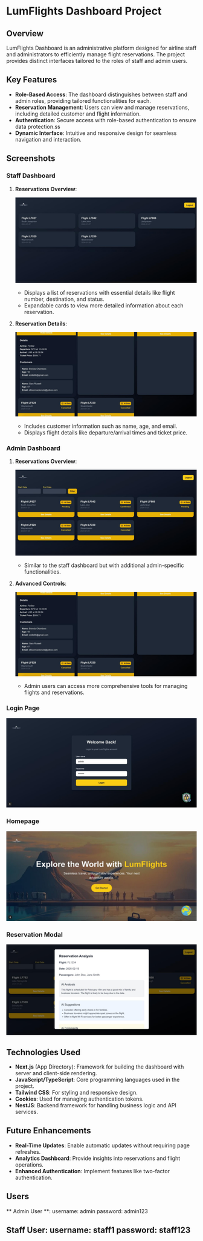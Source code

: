 # LumFlights Dashboard Project

## Overview

LumFlights Dashboard is an administrative platform designed for airline staff and administrators to efficiently manage flight reservations. The project provides distinct interfaces tailored to the roles of staff and admin users.

## Key Features

- **Role-Based Access**: The dashboard distinguishes between staff and admin roles, providing tailored functionalities for each.
- **Reservation Management**: Users can view and manage reservations, including detailed customer and flight information.
- **Authentication**: Secure access with role-based authentication to ensure data protection.ss
- **Dynamic Interface**: Intuitive and responsive design for seamless navigation and interaction.

## Screenshots

### Staff Dashboard

1. **Reservations Overview**:

   ![Staff Dashboard Overview](./screenshots/staff_dashboard_overview.jpeg)

   - Displays a list of reservations with essential details like flight number, destination, and status.
   - Expandable cards to view more detailed information about each reservation.

2. **Reservation Details**:

   ![Admin Dashboard Details](./screenshots/admin_dashboard_details.jpeg)

   - Includes customer information such as name, age, and email.
   - Displays flight details like departure/arrival times and ticket price.

### Admin Dashboard

1. **Reservations Overview**:

   ![Admin Dashboard Overview](./screenshots/admin_dashboard_overview.jpeg)

   - Similar to the staff dashboard but with additional admin-specific functionalities.

2. **Advanced Controls**:

   ![Admin Dashboard Details](./screenshots/admin_dashboard_details.jpeg)

   - Admin users can access more comprehensive tools for managing flights and reservations.

### Login Page

![Login Page](./screenshots/login.jpeg)

### Homepage

![Homepage](./screenshots/homepage.jpeg)

### Reservation Modal

![AI Analysis](./screenshots/ai_analysis.jpeg)

## Technologies Used

- **Next.js** (App Directory): Framework for building the dashboard with server and client-side rendering.
- **JavaScript/TypeScript**: Core programming languages used in the project.
- **Tailwind CSS**: For styling and responsive design.
- **Cookies**: Used for managing authentication tokens.
- **NestJS**: Backend framework for handling business logic and API services.

## Future Enhancements

- **Real-Time Updates**: Enable automatic updates without requiring page refreshes.
- **Analytics Dashboard**: Provide insights into reservations and flight operations.
- **Enhanced Authentication**: Implement features like two-factor authentication.

## Users 
** Admin User **:
username: admin
password: admin123

**Staff User**:
username: staff1
password: staff123
---

